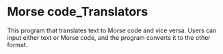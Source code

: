 # Morse code_Translators
 This program that translates text to Morse code and vice versa. Users can input either text or Morse code, and the program converts it to the other format.
